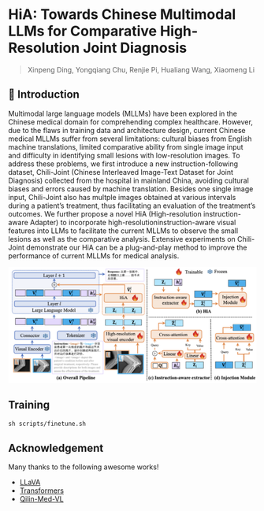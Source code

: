 # HiA: Towards Chinese Multimodal LLMs for Comparative High-Resolution Joint Diagnosis

> Xinpeng Ding, Yongqiang Chu, Renjie Pi, Hualiang Wang, Xiaomeng Li

## 📖 Introduction

Multimodal large language models (MLLMs) have been explored in the Chinese medical domain for comprehending complex healthcare. However, due to the flaws in training data and architecture design, current Chinese medical MLLMs suffer from several limitations: cultural biases from English machine translations, limited comparative ability from single image input and difficulty in identifying small lesions with low-resolution images. To address these problems, we first introduce a new instruction-following dataset, Chili-Joint (Chinese Interleaved Image-Text Dataset for Joint Diagnosis) collected from the hospital in mainland China, avoiding cultural biases and errors caused by machine translation. Besides one single image input, Chili-Joint also has multple images obtained at various intervals during a patient’s treatment, thus facilitating an evaluation of the treatment’s outcomes. We further propose a novel HiA (High-resolution instruction-aware Adapter) to incorporate high-resolutioninstruction-aware visual features into LLMs to facilitate the current MLLMs to observe the small lesions as well as the comparative analysis. Extensive experiments on Chili-Joint demonstrate our HiA can be a plug-and-play method to improve the performance of current MLLMs for medical analysis.

![overview](docs/framework.png)

## Training

```
sh scripts/finetune.sh
```

## Acknowledgement

Many thanks to the following awesome works!

- [LLaVA](https://github.com/haotian-liu/LLaVA)
- [Transformers](https://github.com/huggingface/transformers)
- [Qilin-Med-VL](https://github.com/williamliujl/Qilin-Med-VL/)
